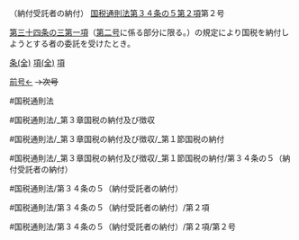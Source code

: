 （納付受託者の納付）
[国税通則法第３４条の５第２項](国税通則法＿＿＿＿＿第３４条の５第２項)第２号

[第三十四条の三第一項](国税通則法＿＿＿＿＿第３４条の３第１項)（[第二号](国税通則法＿＿＿＿＿第３４条の５第２項第２号)に係る部分に限る。）の規定により国税を納付しようとする者の委託を受けたとき。

[条(全)](国税通則法＿＿＿＿＿第３４条の５_.md)    [項(全)](国税通則法＿＿＿＿＿第３４条の５第２項_.md)    [項](国税通則法＿＿＿＿＿第３４条の５第２項.md)

[前号←](国税通則法＿＿＿＿＿第３４条の５第２項第１号.md)  ~~→次号~~

#国税通則法

#国税通則法/_第３章国税の納付及び徴収

#国税通則法/_第３章国税の納付及び徴収/_第１節国税の納付

#国税通則法/_第３章国税の納付及び徴収/_第１節国税の納付/第３４条の５（納付受託者の納付）

#国税通則法/第３４条の５（納付受託者の納付）

#国税通則法/第３４条の５（納付受託者の納付）/第２項

#国税通則法/第３４条の５（納付受託者の納付）/第２項/第２号

